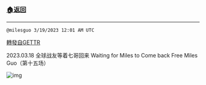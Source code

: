 ###  [:house:返回](README.md)
---


`@milesguo 3/19/2023 12:01 AM UTC`

[轉發自GETTR](https://gettr.com/post/p2bw2jz4282)

2023.03.18 全球战友等着七哥回来 Waiting for Miles to Come back   Free Miles Guo（第十五场）

![img](https://media.gettr.com/group11/origin/2023/03/18/23/8fa5dd9f-a1cd-51ef-0ff0-294302071037/6383d6c383a688bc0ce747d8282e44b3.jpeg)

